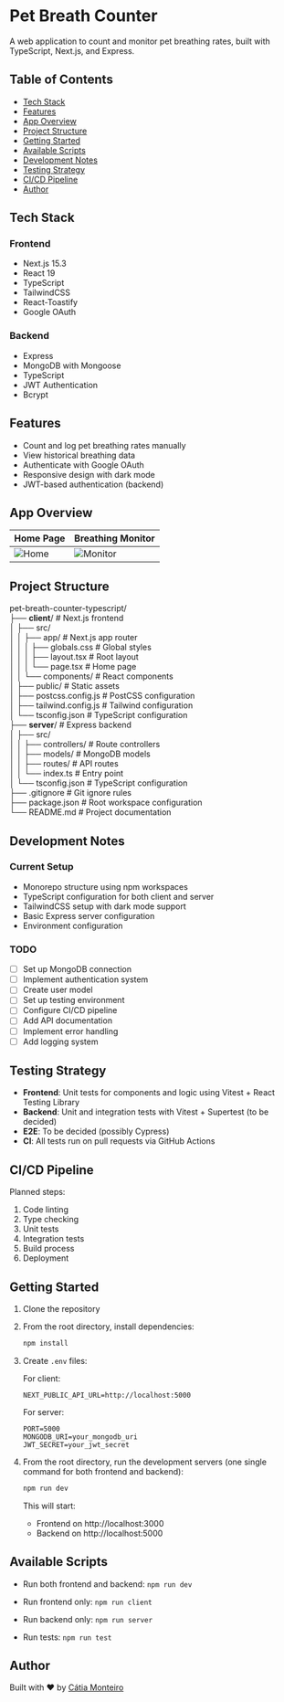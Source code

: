 # Pet Breath Counter

A web application to count and monitor pet breathing rates, built with TypeScript, Next.js, and Express.

## Table of Contents

- [Tech Stack](#tech-stack)
- [Features](#features)
- [App Overview](#app-overview)
- [Project Structure](#project-structure)
- [Getting Started](#getting-started)
- [Available Scripts](#available-scripts)
- [Development Notes](#development-notes)
- [Testing Strategy](#testing-strategy)
- [CI/CD Pipeline](#ci-cd-pipeline)
- [Author](#author)

## Tech Stack

### Frontend

- Next.js 15.3
- React 19
- TypeScript
- TailwindCSS
- React-Toastify
- Google OAuth

### Backend

- Express
- MongoDB with Mongoose
- TypeScript
- JWT Authentication
- Bcrypt

## Features

- Count and log pet breathing rates manually
- View historical breathing data
- Authenticate with Google OAuth
- Responsive design with dark mode
- JWT-based authentication (backend)

## App Overview

| Home Page                                   | Breathing Monitor                                        |
| ------------------------------------------- | -------------------------------------------------------- |
| ![Home](client/public/screenshots/home.png) | ![Monitor](client/public/screenshots/breath-monitor.png) |

## Project Structure

pet-breath-counter-typescript/  
├── **client**/ # Next.js frontend  
│ ├── src/  
│ │ ├── app/ # Next.js app router  
│ │ │ ├── globals.css # Global styles  
│ │ │ ├── layout.tsx # Root layout  
│ │ │ └── page.tsx # Home page  
│ │ └── components/ # React components  
│ ├── public/ # Static assets  
│ ├── postcss.config.js # PostCSS configuration  
│ ├── tailwind.config.js # Tailwind configuration  
│ └── tsconfig.json # TypeScript configuration  
├── **server**/ # Express backend  
│ ├── src/  
│ │ ├── controllers/ # Route controllers  
│ │ ├── models/ # MongoDB models  
│ │ ├── routes/ # API routes  
│ │ └── index.ts # Entry point  
│ └── tsconfig.json # TypeScript configuration  
├── .gitignore # Git ignore rules  
├── package.json # Root workspace configuration  
└── README.md # Project documentation

## Development Notes

### Current Setup

- Monorepo structure using npm workspaces
- TypeScript configuration for both client and server
- TailwindCSS setup with dark mode support
- Basic Express server configuration
- Environment configuration

### TODO

- [ ] Set up MongoDB connection
- [ ] Implement authentication system
- [ ] Create user model
- [ ] Set up testing environment
- [ ] Configure CI/CD pipeline
- [ ] Add API documentation
- [ ] Implement error handling
- [ ] Add logging system

## Testing Strategy

- **Frontend**: Unit tests for components and logic using Vitest + React Testing Library
- **Backend**: Unit and integration tests with Vitest + Supertest (to be decided)
- **E2E**: To be decided (possibly Cypress)
- **CI**: All tests run on pull requests via GitHub Actions

## CI/CD Pipeline

Planned steps:

1. Code linting
2. Type checking
3. Unit tests
4. Integration tests
5. Build process
6. Deployment

## Getting Started

1. Clone the repository
2. From the root directory, install dependencies:

   ```bash
   npm install
   ```

3. Create `.env` files:

   For client:

   ```env
   NEXT_PUBLIC_API_URL=http://localhost:5000
   ```

   For server:

   ```env
   PORT=5000
   MONGODB_URI=your_mongodb_uri
   JWT_SECRET=your_jwt_secret
   ```

4. From the root directory, run the development servers (one single command for both frontend and backend):

   ```bash
   npm run dev
   ```

   This will start:

   - Frontend on http://localhost:3000
   - Backend on http://localhost:5000

## Available Scripts

- Run both frontend and backend: `npm run dev`

- Run frontend only: `npm run client`

- Run backend only: `npm run server`

- Run tests: `npm run test`

## Author

Built with ❤️ by [Cátia Monteiro](https://github.com/diecatiamonteiro)
